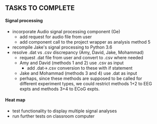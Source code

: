 ## TASKS TO COMPLETE

#### Signal processing
* incorporate Audio signal processing component (Ge)
    * add request for audio file from user
    * add component call to the project wrapper as analysis method 5
* recompile Jake's signal processing to Python 3.6
* resolve .dat vs .csv discrepancy (Amy, David, Jake, Mohammad)
    * request .dat file from user and convert to .csv where needed
    * Amy and David (methods 1 and 2) use .csv as input
        * add .dat->.csv conversion to these with if statement
    * Jake and Mohammad (methods 3 and 4) use .dat as input
    * perhaps, since these methods are supposed to be called for different experiment types, we could restrict methods 
    1+2 to EEG expts and methods 3+4 to ECoG expts.
#### Heat map
* test functionality to display multiple signal analyses 
* run further tests on classroom computer

